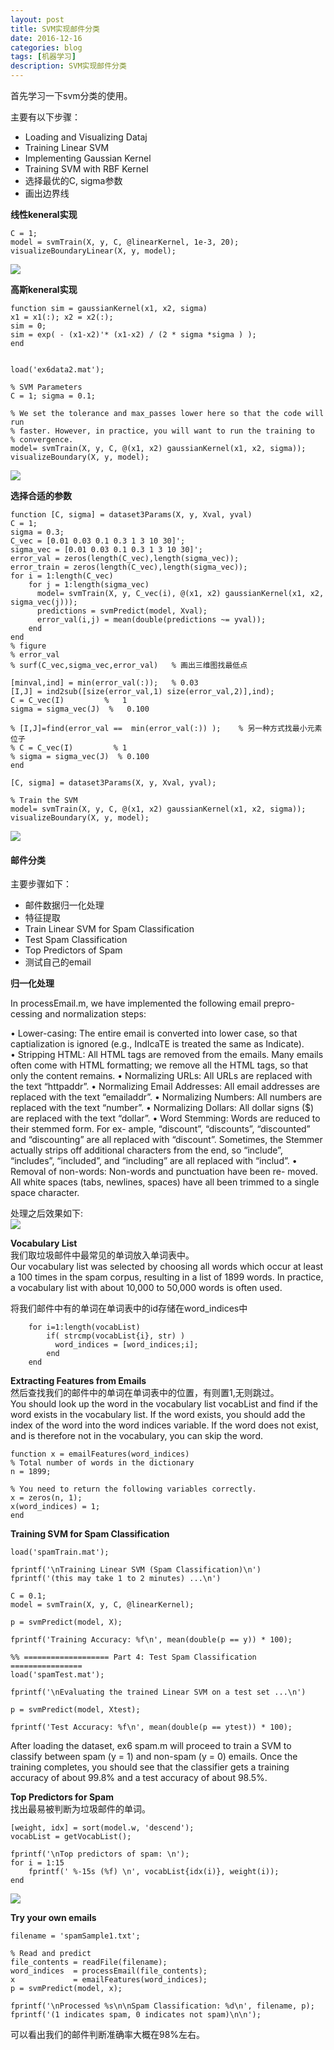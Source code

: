 ```yaml
---
layout: post
title: SVM实现邮件分类
date: 2016-12-16
categories: blog
tags: [机器学习]
description: SVM实现邮件分类
---
```


首先学习一下svm分类的使用。     

主要有以下步骤：   

- Loading and Visualizing Dataj
- Training Linear SVM    
- Implementing Gaussian Kernel
- Training SVM with RBF Kernel    
- 选择最优的C, sigma参数     
- 画出边界线      

**线性keneral实现**    

```
C = 1;
model = svmTrain(X, y, C, @linearKernel, 1e-3, 20);
visualizeBoundaryLinear(X, y, model);
```

![](https://raw.githubusercontent.com/whuhan2013/myImage/master/machineLearning/ex1/p1.png)


**高斯keneral实现**       

```
function sim = gaussianKernel(x1, x2, sigma)
x1 = x1(:); x2 = x2(:);
sim = 0;
sim = exp( - (x1-x2)'* (x1-x2) / (2 * sigma *sigma ) );
end


load('ex6data2.mat');

% SVM Parameters
C = 1; sigma = 0.1;

% We set the tolerance and max_passes lower here so that the code will run
% faster. However, in practice, you will want to run the training to
% convergence.
model= svmTrain(X, y, C, @(x1, x2) gaussianKernel(x1, x2, sigma)); 
visualizeBoundary(X, y, model);
```

![](https://raw.githubusercontent.com/whuhan2013/myImage/master/machineLearning/ex1/p2.png)

**选择合适的参数**    

```
function [C, sigma] = dataset3Params(X, y, Xval, yval)
C = 1;
sigma = 0.3;
C_vec = [0.01 0.03 0.1 0.3 1 3 10 30]';
sigma_vec = [0.01 0.03 0.1 0.3 1 3 10 30]';
error_val = zeros(length(C_vec),length(sigma_vec));
error_train = zeros(length(C_vec),length(sigma_vec));
for i = 1:length(C_vec)
    for j = 1:length(sigma_vec)
      model= svmTrain(X, y, C_vec(i), @(x1, x2) gaussianKernel(x1, x2, sigma_vec(j))); 
      predictions = svmPredict(model, Xval);
      error_val(i,j) = mean(double(predictions ~= yval));
    end
end
% figure
% error_val
% surf(C_vec,sigma_vec,error_val)   % 画出三维图找最低点

[minval,ind] = min(error_val(:));   % 0.03
[I,J] = ind2sub([size(error_val,1) size(error_val,2)],ind);
C = C_vec(I)         %   1
sigma = sigma_vec(J)  %   0.100

% [I,J]=find(error_val ==  min(error_val(:)) );    % 另一种方式找最小元素位子
% C = C_vec(I)         % 1
% sigma = sigma_vec(J)  % 0.100
end

[C, sigma] = dataset3Params(X, y, Xval, yval);

% Train the SVM
model= svmTrain(X, y, C, @(x1, x2) gaussianKernel(x1, x2, sigma));
visualizeBoundary(X, y, model);
```

![](https://raw.githubusercontent.com/whuhan2013/myImage/master/machineLearning/ex1/p3.png)


#### 邮件分类     

主要步骤如下：      

- 邮件数据归一化处理    
- 特征提取    
- Train Linear SVM for Spam Classification    
- Test Spam Classification     
- Top Predictors of Spam    
- 测试自己的email     

**归一化处理**      

In processEmail.m, we have implemented the following email prepro- cessing and normalization steps:   

• Lower-casing: The entire email is converted into lower case, so that captialization is ignored (e.g., IndIcaTE is treated the same as Indicate).     
• Stripping HTML: All HTML tags are removed from the emails. Many emails often come with HTML formatting; we remove all the HTML tags, so that only the content remains.
• Normalizing URLs: All URLs are replaced with the text “httpaddr”.
• Normalizing Email Addresses: All email addresses are replaced
with the text “emailaddr”.
• Normalizing Numbers: All numbers are replaced with the text
“number”.
• Normalizing Dollars: All dollar signs ($) are replaced with the text
“dollar”.
• Word Stemming: Words are reduced to their stemmed form. For ex- ample, “discount”, “discounts”, “discounted” and “discounting” are all replaced with “discount”. Sometimes, the Stemmer actually strips off additional characters from the end, so “include”, “includes”, “included”, and “including” are all replaced with “includ”.
• Removal of non-words: Non-words and punctuation have been re- moved. All white spaces (tabs, newlines, spaces) have all been trimmed to a single space character.

处理之后效果如下:      
![](https://raw.githubusercontent.com/whuhan2013/myImage/master/machineLearning/ex1/p4.png)

**Vocabulary List**     
我们取垃圾邮件中最常见的单词放入单词表中。     
Our vocabulary list was selected by choosing all words which occur at least a 100 times in the spam corpus, resulting in a list of 1899 words. In practice, a vocabulary list with about 10,000 to 50,000 words is often used.

将我们邮件中有的单词在单词表中的id存储在word_indices中

```
    for i=1:length(vocabList)
        if( strcmp(vocabList{i}, str) )
          word_indices = [word_indices;i];
        end
    end
```

**Extracting Features from Emails**     
然后查找我们的邮件中的单词在单词表中的位置，有则置1,无则跳过。    
You should look up the word in the vocabulary list vocabList and find if the word exists in the vocabulary list. If the word exists, you should add the index of the word into the word indices variable. If the word does not exist, and is therefore not in the vocabulary, you can skip the word.

```
function x = emailFeatures(word_indices)
% Total number of words in the dictionary
n = 1899;

% You need to return the following variables correctly.
x = zeros(n, 1);
x(word_indices) = 1;
end
```

**Training SVM for Spam Classification**      

```
load('spamTrain.mat');

fprintf('\nTraining Linear SVM (Spam Classification)\n')
fprintf('(this may take 1 to 2 minutes) ...\n')

C = 0.1;
model = svmTrain(X, y, C, @linearKernel);

p = svmPredict(model, X);

fprintf('Training Accuracy: %f\n', mean(double(p == y)) * 100);

%% =================== Part 4: Test Spam Classification ================
load('spamTest.mat');

fprintf('\nEvaluating the trained Linear SVM on a test set ...\n')

p = svmPredict(model, Xtest);

fprintf('Test Accuracy: %f\n', mean(double(p == ytest)) * 100);
```

After loading the dataset, ex6 spam.m will proceed to train a SVM to classify between spam (y = 1) and non-spam (y = 0) emails. Once the training completes, you should see that the classifier gets a training accuracy of about 99.8% and a test accuracy of about 98.5%.

**Top Predictors for Spam**   
找出最易被判断为垃圾邮件的单词。     

```
[weight, idx] = sort(model.w, 'descend');
vocabList = getVocabList();

fprintf('\nTop predictors of spam: \n');
for i = 1:15
    fprintf(' %-15s (%f) \n', vocabList{idx(i)}, weight(i));
end
```

![](https://raw.githubusercontent.com/whuhan2013/myImage/master/machineLearning/ex1/p5.png)

**Try your own emails**    

```
filename = 'spamSample1.txt';

% Read and predict
file_contents = readFile(filename);
word_indices  = processEmail(file_contents);
x             = emailFeatures(word_indices);
p = svmPredict(model, x);

fprintf('\nProcessed %s\n\nSpam Classification: %d\n', filename, p);
fprintf('(1 indicates spam, 0 indicates not spam)\n\n');
```

可以看出我们的邮件判断准确率大概在98%左右。

